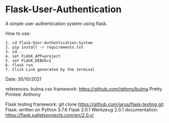 # Flask-User-Authentication
A simple user authentication system using flask.

How to use:

	1. cd Flask-User-Authentication-System
	2. pip install -r requirements.txt
	3. cd..
	4. set FLASK_APP=project
	5. set FLASK_DEBUG=1
	6. flask run
	7. Click Link generated by the terminal
	
	
Date: 
	30/10/2021
	
references:
	bulma css framework: https://github.com/jgthms/bulma
	Pretty Printed: Anthony

Flask testing framework: 
	git clone https://github.com/jarus/flask-testing.git
Flask:
	written on Python 3.7.6
	Flask 2.0.1
	Werkzeug 2.0.1
	documentation:
		https://flask.palletsprojects.com/en/2.0.x/
